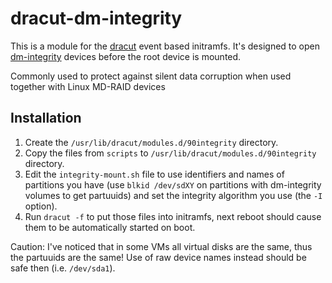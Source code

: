 # dracut-dm-integrity

This is a module for the
[dracut](https://dracut.wiki.kernel.org/index.php/Main_Page)
event based initramfs.
It's designed to open
[dm-integrity](https://www.kernel.org/doc/html/latest/admin-guide/device-mapper/dm-integrity.html)
devices before the root device is mounted.

Commonly used to protect against silent data corruption when used together
with Linux MD-RAID devices

## Installation

1. Create the `/usr/lib/dracut/modules.d/90integrity` directory.
2. Copy the files from `scripts` to `/usr/lib/dracut/modules.d/90integrity`
   directory.
3. Edit the `integrity-mount.sh` file to use identifiers and names of
   partitions you have (use `blkid /dev/sdXY` on partitions with dm-integrity
   volumes to get partuuids) and set the integrity algorithm you use
   (the `-I` option).
4. Run `dracut -f` to put those files into initramfs, next reboot should
   cause them to be automatically started on boot.

Caution: I've noticed that in some VMs all virtual disks are the same, thus
the partuuids are the same! Use of raw device names instead should be safe
then (i.e. `/dev/sda1`).
